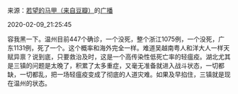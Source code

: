 来源：[若望的马甲（来自豆瓣）](https://www.douban.com/people/165101091/)的[广播](https://www.douban.com/people/165101091/status/2800772586/)


2020-02-09_21:25:45


容我黑一下。温州目前447个确诊，一个没死，整个浙江1075例，一个没死，广东1131例，死了一个。这个概率和海外完全一样。难道吴越南粤人和洋大人一样天赋异禀？说到底，只要救治及时，这是一个高传染性低死亡率的轻瘟疫。湖北尤其是三镇的问题是太晚了，积累了太多重症，又毫无准备就进入战斗状态，一切都缺，一切都乱，把一场轻瘟疫变成了彻底的人道灾难。如果及早掐住，三镇就是现在温州的状态。
